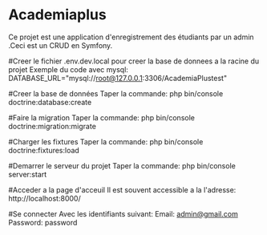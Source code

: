 # Academiaplus
Ce projet est une application d'enregistrement des étudiants par un admin .Ceci est un CRUD en Symfony.

#Creer le fichier .env.dev.local pour creer la base de donnees a la racine du projet
Exemple du code avec mysql:
DATABASE_URL="mysql://root@127.0.0.1:3306/AcademiaPlustest"

#Creer la base de données
Taper la commande:
php bin/console doctrine:database:create

#Faire la migration
Taper la commande:
php bin/console doctrine:migration:migrate

#Charger les fixtures
Taper la commande:
php bin/console doctrine:fixtures:load

#Demarrer le serveur du projet
Taper la commande:
php bin/console server:start

#Acceder a la page d'acceuil 
Il est souvent accessible a la l'adresse: 
http://localhost:8000/

#Se connecter 
Avec les identifiants suivant: 
Email: admin@gmail.com
Password: password
